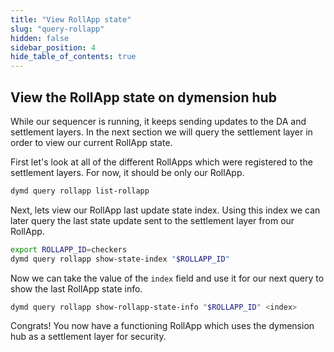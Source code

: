 ```yaml
---
title: "View RollApp state"
slug: "query-rollapp"
hidden: false
sidebar_position: 4
hide_table_of_contents: true
---
```


## View the RollApp state on dymension hub

While our sequencer is running, it keeps sending updates to the DA and settlement layers. In the next section we will query the settlement layer
in order to view our current RollApp state.

First let's look at all of the different RollApps which were registered to the settlement layers. For now, it should be only our RollApp.

```sh
dymd query rollapp list-rollapp
```

Next, lets view our RollApp last update state index. Using this index we can later query the last state update sent to the settlement layer from our RollApp.

```sh
export ROLLAPP_ID=checkers
dymd query rollapp show-state-index "$ROLLAPP_ID"
```

Now we can take the value of the `index` field and use it for our next query to show the last RollApp state info.

```sh
dymd query rollapp show-rollapp-state-info "$ROLLAPP_ID" <index>
```

Congrats! You now have a functioning RollApp which uses the dymension hub as a settlement layer for security.<br/>
